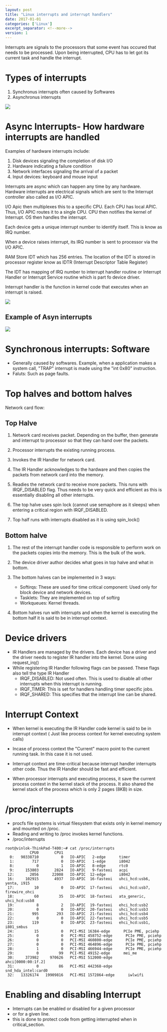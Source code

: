 ```yaml
---
layout: post
title: "Linux interrupts and interrupt handlers"
date: 2017-01-01
categories: ['Linux']
excerpt_separator: <!--more-->
version: 1
---
```


Interrupts are signals to the processors that some event has occured that needs to be processed. Upon being interrupted, CPU has to let got its current task and handle the interrupt.

# Types of interrupts
1. Synchronus interrupts often caused by Softwares
2. Asynchronus interrupts

![](2021-11-25-13-22-14.png)



# Async Interrupts- How hardware interrupts are handled
Examples of hardware interrupts include:
1. Disk devices signaling the completion of disk I/O
2. Hardware indicating a failure condition
3. Network interfaces signaling the arrival of a packet
4. Input devices: keyboard and mouse input

Interrupts are async which can happen any time by any hardware. Hardware interrupts are electrical signals which are sent to the Interrupt controller also called as I/O APIC. 

I/O Apic then multiplexes this to a specific CPU. Each CPU has local APIC. Thus, I/O APIC routes it to a single CPU. CPU then notifies the kernel of Interrupt. OS then handles the interrupt.

Each device gets a unique interrupt number to identify itself. This is know as IRQ number. 

When a device raises interrupt, its IRQ number is sent to processor via the I/O APIC.

RAM Store IDT which has 256 entries. The location of the IDT is stored in processor register know as IDTR (Interrupt Descriptor Table Register)

The IDT has mapping of IRQ number to interrupt handler routine or Interrupt Handler or Interrupt Service routine which is part fo device driver.

Interrupt handler is the function in kernel code that executes when an interrupt is raised.


![](2021-10-25-12-05-48.png)


## Example of Asyn interrupts

![](2021-11-25-13-25-51.png)

# Synchronous interrupts: Software

- Generally caused by softwares. Example, when a application makes a system call, "TRAP" interrupt is made using the "int 0x80" instruction.
- Faluts: Such as page faults.

# Top halves and bottom halves

Network card flow:

## Top Halve
1. Network card receives packet. Depending on the buffer, then generate and interrupt to processor so that they can hand over the packets.

2. Processor interrupts the existing running process.
3. Invokes the IR Handler for network card.
3. The IR Handler acknowledges to the hardware and then copies the packets from network card into the memory.
4. Readies the network card to receive more packets.
This runs with IRQF_DISABLED flag. Thus needs to be very quick and efficient as this is essentially disabling all other interrupts.
5. The top halve uses spin lock (cannot use semaphore as it sleeps) when entering a critical region with IRQF_DISABLED.
6. Top half runs with interrupts disabled as it is using spin_lock()

## Bottom halve
1. The rest of the interrupt handler code is responsible to perform work on the packets copies into the memory. This is the bulk of the work.

2. The device driver author decides what goes in top halve and what in bottom.

3. The bottom halves can be implemented in 3 ways:
    - Softirqs: These are used for time critical component: Used only for block device and network devices.
    - Tasklets: They are implemented on top of softirg
    - Workqueues: Kernel threads.

4. Bottom halves run with interrupts and when the kernel is executing the bottom half it is said to be in interrupt context.

# Device drivers

- IR Handlers are managed by the drivers. Each device has a driver and the driver needs to register IR handler into the kernel. Done using request_irq()
- While registering IR Handler following flags can be passed. These flags also tell the type IR Handler
    - IRQF_DISABLED: Not used often. This is used to disable all other interrupts when this interrupt is running.
    - IRQF_TIMER: This is set for handlers handling timer specific jobs.
    - IRQF_SHARED: This specifies that the interrupt line can be shared.

# Interrupt Context
- When kernel is executing the IR Handler code kernel is said to be in interrupt context ( Just like process context for kernel executing system calls)

- Incase of process context the "Current" macro point to the current running task. In this case it is not used.

- Interrupt context are time-critical because interrupt handler interrupts other code. Thus the IR Handler should be fast and efficient.

- When processor interrupts and executing process, it save the current process context in the kernel stack of the process. It also shared the kernel stack of the process which is only 2 pages (8KB) in size.


# /proc/interrupts

- procfs file systems is virtual filesystem that exists only in kernel memory and mounted on /proc.
- Reading and writing to /proc invokes kernel functions.
- /proc/interrupts

```
root@vinlok-ThinkPad-T400:~# cat /proc/interrupts
           CPU0       CPU1
  0:   90338710          0   IO-APIC   2-edge      timer
  1:        717          0   IO-APIC   1-edge      i8042
  8:          0          1   IO-APIC   8-edge      rtc0
  9:     153803       2824   IO-APIC   9-fasteoi   acpi
 12:       2056      22008   IO-APIC  12-edge      i8042
 16:     102915       4937   IO-APIC  16-fasteoi   uhci_hcd:usb6, yenta, i915
 17:         10          0   IO-APIC  17-fasteoi   uhci_hcd:usb7, firewire_ohci
 18:         60         35   IO-APIC  18-fasteoi   ata_generic, uhci_hcd:usb8
 19:          8          2   IO-APIC  19-fasteoi   ehci_hcd:usb2
 20:          0          0   IO-APIC  20-fasteoi   uhci_hcd:usb3
 21:        995        293   IO-APIC  21-fasteoi   uhci_hcd:usb4
 22:          0          0   IO-APIC  22-fasteoi   uhci_hcd:usb5
 23:        119          0   IO-APIC  23-fasteoi   ehci_hcd:usb1, i801_smbus
 24:         15          0   PCI-MSI 16384-edge      PCIe PME, pciehp
 25:          0          0   PCI-MSI 458752-edge      PCIe PME, pciehp
 26:          0          0   PCI-MSI 460800-edge      PCIe PME, pciehp
 27:          0          0   PCI-MSI 464896-edge      PCIe PME, pciehp
 28:          1          0   PCI-MSI 466944-edge      PCIe PME, pciehp
 29:          0         99   PCI-MSI 49152-edge      mei_me
 30:     373982     970626   PCI-MSI 512000-edge      ahci[0000:00:1f.2]
 31:          0         86   PCI-MSI 442368-edge      snd_hda_intel:card0
 32:   13326174   19909816   PCI-MSI 1572864-edge      iwlwifi

 ```

 # Enabling and disabling Interrupt 

 - Interrupts can be enabled or disabled for a given processor
 - or for a given line.
 - this is done to protect code from getting interrupted when in critical_section.

